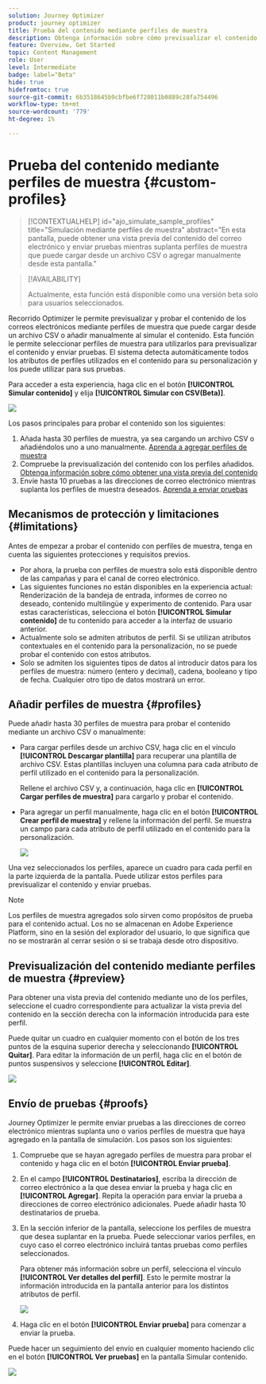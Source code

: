 ```yaml
---
solution: Journey Optimizer
product: journey optimizer
title: Prueba del contenido mediante perfiles de muestra
description: Obtenga información sobre cómo previsualizar el contenido del correo electrónico y enviar pruebas mediante perfiles de muestra.
feature: Overview, Get Started
topic: Content Management
role: User
level: Intermediate
badge: label="Beta"
hide: true
hidefromtoc: true
source-git-commit: 6b3518645b9cbfbe6f728011b0889c28fa754496
workflow-type: tm+mt
source-wordcount: '779'
ht-degree: 1%

---
```



# Prueba del contenido mediante perfiles de muestra {#custom-profiles}

>[!CONTEXTUALHELP]
>id="ajo_simulate_sample_profiles"
>title="Simulación mediante perfiles de muestra"
>abstract="En esta pantalla, puede obtener una vista previa del contenido del correo electrónico y enviar pruebas mientras suplanta perfiles de muestra que puede cargar desde un archivo CSV o agregar manualmente desde esta pantalla."


<!--ATTENTE CONFIRMATION 

- nom (custom/sample)
- campaigns/journeys ou que campaigns

-->

>[!AVAILABILITY]
>
>Actualmente, esta función está disponible como una versión beta solo para usuarios seleccionados.

Recorrido Optimizer le permite previsualizar y probar el contenido de los correos electrónicos mediante perfiles de muestra que puede cargar desde un archivo CSV o añadir manualmente al simular el contenido. Esta función le permite seleccionar perfiles de muestra para utilizarlos para previsualizar el contenido y enviar pruebas. El sistema detecta automáticamente todos los atributos de perfiles utilizados en el contenido para su personalización y los puede utilizar para sus pruebas.

Para acceder a esta experiencia, haga clic en el botón **[!UICONTROL Simular contenido]** y elija **[!UICONTROL Simular con CSV(Beta)]**.

![](assets/simulate-sample.png)


Los pasos principales para probar el contenido son los siguientes:

1. Añada hasta 30 perfiles de muestra, ya sea cargando un archivo CSV o añadiéndolos uno a uno manualmente. [Aprenda a agregar perfiles de muestra](#profiles)
1. Compruebe la previsualización del contenido con los perfiles añadidos. [Obtenga información sobre cómo obtener una vista previa del contenido](#preview)
1. Envíe hasta 10 pruebas a las direcciones de correo electrónico mientras suplanta los perfiles de muestra deseados. [Aprenda a enviar pruebas](#proofs)


## Mecanismos de protección y limitaciones {#limitations}

Antes de empezar a probar el contenido con perfiles de muestra, tenga en cuenta las siguientes protecciones y requisitos previos.

* Por ahora, la prueba con perfiles de muestra solo está disponible dentro de las campañas y para el canal de correo electrónico.
* Las siguientes funciones no están disponibles en la experiencia actual: Renderización de la bandeja de entrada, informes de correo no deseado, contenido multilingüe y experimento de contenido. Para usar estas características, selecciona el botón **[!UICONTROL Simular contenido]** de tu contenido para acceder a la interfaz de usuario anterior.
* Actualmente solo se admiten atributos de perfil. Si se utilizan atributos contextuales en el contenido para la personalización, no se puede probar el contenido con estos atributos.
* Solo se admiten los siguientes tipos de datos al introducir datos para los perfiles de muestra: número (entero y decimal), cadena, booleano y tipo de fecha. Cualquier otro tipo de datos mostrará un error.

## Añadir perfiles de muestra {#profiles}

Puede añadir hasta 30 perfiles de muestra para probar el contenido mediante un archivo CSV o manualmente:

* Para cargar perfiles desde un archivo CSV, haga clic en el vínculo **[!UICONTROL Descargar plantilla]** para recuperar una plantilla de archivo CSV. Estas plantillas incluyen una columna para cada atributo de perfil utilizado en el contenido para la personalización.

  Rellene el archivo CSV y, a continuación, haga clic en **[!UICONTROL Cargar perfiles de muestra]** para cargarlo y probar el contenido.

* Para agregar un perfil manualmente, haga clic en el botón **[!UICONTROL Crear perfil de muestra]** y rellene la información del perfil. Se muestra un campo para cada atributo de perfil utilizado en el contenido para la personalización.

  ![](assets/simulate-custom-add.png)

Una vez seleccionados los perfiles, aparece un cuadro para cada perfil en la parte izquierda de la pantalla. Puede utilizar estos perfiles para previsualizar el contenido y enviar pruebas.

>[!NOTE]
>
>Los perfiles de muestra agregados solo sirven como propósitos de prueba para el contenido actual. Los no se almacenan en Adobe Experience Platform, sino en la sesión del explorador del usuario, lo que significa que no se mostrarán al cerrar sesión o si se trabaja desde otro dispositivo.

## Previsualización del contenido mediante perfiles de muestra {#preview}

Para obtener una vista previa del contenido mediante uno de los perfiles, seleccione el cuadro correspondiente para actualizar la vista previa del contenido en la sección derecha con la información introducida para este perfil.

Puede quitar un cuadro en cualquier momento con el botón de los tres puntos de la esquina superior derecha y seleccionando **[!UICONTROL Quitar]**. Para editar la información de un perfil, haga clic en el botón de puntos suspensivos y seleccione **[!UICONTROL Editar]**.

![](assets/simulate-custom-boxes.png)

## Envío de pruebas {#proofs}

Journey Optimizer le permite enviar pruebas a las direcciones de correo electrónico mientras suplanta uno o varios perfiles de muestra que haya agregado en la pantalla de simulación. Los pasos son los siguientes:

1. Compruebe que se hayan agregado perfiles de muestra para probar el contenido y haga clic en el botón **[!UICONTROL Enviar prueba]**.

1. En el campo **[!UICONTROL Destinatarios]**, escriba la dirección de correo electrónico a la que desea enviar la prueba y haga clic en **[!UICONTROL Agregar]**. Repita la operación para enviar la prueba a direcciones de correo electrónico adicionales. Puede añadir hasta 10 destinatarios de prueba.

1. En la sección inferior de la pantalla, seleccione los perfiles de muestra que desea suplantar en la prueba. Puede seleccionar varios perfiles, en cuyo caso el correo electrónico incluirá tantas pruebas como perfiles seleccionados.

   Para obtener más información sobre un perfil, selecciona el vínculo **[!UICONTROL Ver detalles del perfil]**. Esto le permite mostrar la información introducida en la pantalla anterior para los distintos atributos de perfil.

   ![](assets/simulate-custom-proofs.png)

1. Haga clic en el botón **[!UICONTROL Enviar prueba]** para comenzar a enviar la prueba.

Puede hacer un seguimiento del envío en cualquier momento haciendo clic en el botón **[!UICONTROL Ver pruebas]** en la pantalla Simular contenido.

![](assets/simulate-custom-sent-proofs.png)

